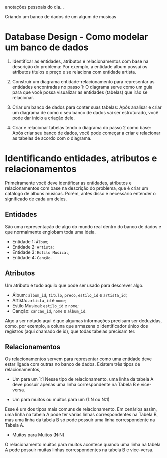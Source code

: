 anotações pessoais do dia...

Criando um banco de dados de um algum de musicas

# Database Design - Como modelar um banco de dados

1. Identificar as entidades, atributos e relacionamentos com base na descrição do problema: Por exemplo, a entidade álbum possui os atributos títulos e preço e se relaciona com entidade artista.

2. Construir um diagrama entidade-relacionamento para representar as entidades encontradas no passo 1: O diagrama serve como um guia para que você possa visualizar as entidades (tabelas) que irão se relacionar.

3. Criar um banco de dados para conter suas tabelas: Após analisar e criar um diagrama de como o seu banco de dados vai ser estruturado, você pode dar inicio a criação dele.

4. Criar e relacionar tabelas tendo o diagrama do passo 2 como base: Após criar seu banco de dados, você pode começar a criar e relacionar as tabelas de acordo com o diagrama.

# Identificando entidades, atributos e relacionamentos

Primeiramente você deve identificar as entidades, atributos e relacionamentos com base na descrição do problema, que é criar um catálogo de albuns musicas. Porém, antes disso é necessário entender o significado de cada um deles.

## Entidades

São uma representação de algo do mundo real dentro do banco de dados e que normalmente englobam toda uma ideia.

- Entidade 1: `Álbum`;
- Entidade 2: `Artista`;
- Entidade 3: `Estilo Musical`;
- Entidade 4: `Canção`.

## Atributos

Um atributo é tudo aquilo que pode ser usado para descrever algo.

- Álbum: `album_id`, `titulo`, `preco`, `estilo_id` e `artista_id`;
- Artista: `artista_id` e `nome`;
- Estilo Musical: `estilo_id` e `nome`;
- Canção: `cancao_id`, `nome` e `album_id`.

Algo a ser notado aqui é que algumas informações precisam ser deduzidas, como, por exemplo, a coluna que armazena o identificador único dos registros (aqui chamado de id), que todas tabelas precisam ter.

## Relacionamentos

Os relacionamentos servem para representar como uma entidade deve estar ligada com outras no banco de dados.
Existem três tipos de relacionamentos,

- Um para um 1:1
Nesse tipo de relacionamento, uma linha da tabela A deve possuir apenas uma linha correspondente na Tabela B e vice-versa.

- Um para muitos ou muitos para um (1:N ou N:1)

Esse é um dos tipos mais comuns de relacionamento. Em cenários assim, uma linha na tabela A pode ter várias linhas correspondentes na Tabela B, mas uma linha da tabela B só pode possuir uma linha correspondente na Tabela A.

- Muitos para Muitos (N:N)

O relacionamento muitos para muitos acontece quando uma linha na tabela A pode possuir muitas linhas correspondentes na tabela B e vice-versa.

